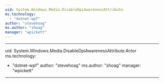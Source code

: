 ```yaml
---
uid: System.Windows.Media.DisableDpiAwarenessAttribute
ms.technology: 
  - "dotnet-wpf"
author: "stevehoag"
ms.author: "shoag"
manager: "wpickett"
---
```


---
uid: System.Windows.Media.DisableDpiAwarenessAttribute.#ctor
ms.technology: 
  - "dotnet-wpf"
author: "stevehoag"
ms.author: "shoag"
manager: "wpickett"
---
